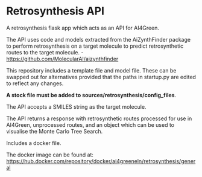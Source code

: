 # Retrosynthesis API
A retrosynthesis flask app which acts as an API for AI4Green.

The API uses code and models extracted from the AiZynthFinder package to perform retrosynthesis on a target molecule to predict retrosynthetic routes to the target molecule. - https://github.com/MolecularAI/aizynthfinder

This repository includes a template file and model file. These can be swapped out for alternatives provided that the paths in startup.py are edited to reflect any changes.

**A stock file must be added to sources/retrosynthesis/config_files**.

The API accepts a SMILES string as the target molecule.

The API returns a response with retrosynthetic routes processed for use in AI4Green, unprocessed routes, and an object which can be used to visualise the Monte Carlo Tree Search.

Includes a docker file.

The docker image can be found at: https://hub.docker.com/repository/docker/ai4greeneln/retrosynthesis/general
